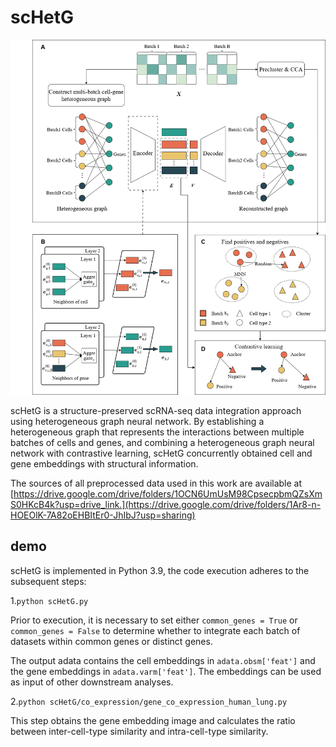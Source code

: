 # scHetG

![overview](/overview.png "overview")

scHetG is a structure-preserved scRNA-seq data integration approach using heterogeneous graph neural network. By establishing a heterogeneous graph that represents the interactions between multiple batches of cells and genes, and combining a heterogeneous graph neural network with contrastive learning, scHetG concurrently obtained cell and gene embeddings with structural information. 

The sources of all preprocessed data used in this work are available at [https://drive.google.com/drive/folders/1OCN6UmUsM98CpsecpbmQZsXmS0HKcB4k?usp=drive_link.](https://drive.google.com/drive/folders/1Ar8-n-HOEOlK-7A82oEHBItEr0-JhIbJ?usp=sharing)

## demo

scHetG is implemented in Python 3.9, the code execution adheres to the subsequent steps:

1.```python scHetG.py```

Prior to execution, it is necessary to set either ```common_genes = True``` or ```common_genes = False``` to determine whether to integrate each batch of datasets within common genes or distinct genes. 

The output adata contains the cell embeddings in ```adata.obsm['feat']``` and the gene embeddings in ```adata.varm['feat']```. The embeddings can be used as input of other downstream analyses.

2.```python scHetG/co_expression/gene_co_expression_human_lung.py```

This step obtains the gene embedding image and calculates the ratio between inter-cell-type similarity and intra-cell-type similarity.
